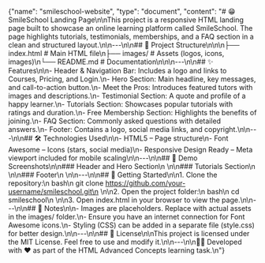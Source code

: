 {"name": "smileschool-website", "type": "document", "content": "# 😁 SmileSchool Landing Page\n\nThis project is a responsive HTML landing page built to showcase an online learning platform called SmileSchool. The page highlights tutorials, testimonials, memberships, and a FAQ section in a clean and structured layout.\n\n---\n\n## 📂 Project Structure\n\n\n├── index.html # Main HTML file\n├── images/ # Assets (logos, icons, images)\n└── README.md # Documentation\n\n\n---\n\n## ✨ Features\n\n- Header & Navigation Bar: Includes a logo and links to Courses, Pricing, and Login.\n- Hero Section: Main headline, key messages, and call-to-action button.\n- Meet the Pros: Introduces featured tutors with images and descriptions.\n- Testimonial Section: A quote and profile of a happy learner.\n- Tutorials Section: Showcases popular tutorials with ratings and duration.\n- Free Membership Section: Highlights the benefits of joining.\n- FAQ Section: Commonly asked questions with detailed answers.\n- Footer: Contains a logo, social media links, and copyright.\n\n---\n\n## 🛠️ Technologies Used\n\n- HTML5 – Page structure\n- Font Awesome – Icons (stars, social media)\n- Responsive Design Ready – Meta viewport included for mobile scaling\n\n---\n\n## 📸 Demo Screenshots\n\n### Header and Hero Section\n
\n\n### Tutorials Section\n
\n\n### Footer\n
\n\n---\n\n## 🚀 Getting Started\n\n1. Clone the repository:\n bash\n git clone https://github.com/your-username/smileschool.git\n \n\n2. Open the project folder:\n bash\n cd smileschool\n \n\n3. Open index.html in your browser to view the page.\n\n---\n\n## 📌 Notes\n\n- Images are placeholders. Replace with actual assets in the images/ folder.\n- Ensure you have an internet connection for Font Awesome icons.\n- Styling (CSS) can be added in a separate file (style.css) for better design.\n\n---\n\n## 📝 License\n\nThis project is licensed under the MIT License. Feel free to use and modify it.\n\n---\n\n👨‍💻 Developed with ❤️ as part of the HTML Advanced Concepts learning task.\n"}
